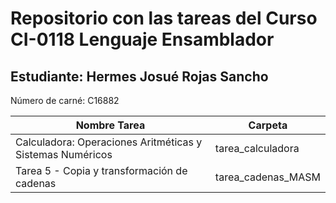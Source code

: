 # Repositorio con las tareas del Curso CI-0118 Lenguaje Ensamblador

## Estudiante: Hermes Josué Rojas Sancho

Número de carné: C16882

| **Nombre Tarea**                                          | **Carpeta**        |
| --------------------------------------------------------- | ------------------ |
| Calculadora: Operaciones Aritméticas y Sistemas Numéricos | tarea_calculadora  |
| Tarea 5 - Copia y transformación de cadenas               | tarea_cadenas_MASM |
